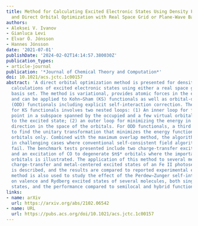 ```yaml
---
title: Method for Calculating Excited Electronic States Using Density Functionals
  and Direct Orbital Optimization with Real Space Grid or Plane-Wave Basis Set
authors:
- Aleksei V. Ivanov
- Gianluca Levi
- Elvar Ö. Jónsson
- Hannes Jónsson
date: '2021-07-01'
publishDate: '2024-02-02T14:14:57.380030Z'
publication_types:
- article-journal
publication: '*Journal of Chemical Theory and Computation*'
doi: 10.1021/acs.jctc.1c00157
abstract: 'A direct orbital optimization method is presented for density functional
  calculations of excited electronic states using either a real space grid or a plane-wave
  basis set. The method is variational, provides atomic forces in the excited states,
  and can be applied to Kohn−Sham (KS) functionals as well as orbital-density-dependent
  (ODD) functionals including explicit self-interaction correction. The implementation
  for KS functionals involves two nested loops: (1) An inner loop for finding a stationary
  point in a subspace spanned by the occupied and a few virtual orbitals corresponding
  to the excited state; (2) an outer loop for minimizing the energy in a tangential
  direction in the space of the orbitals. For ODD functionals, a third loop is used
  to find the unitary transformation that minimizes the energy functional among occupied
  orbitals only. Combined with the maximum overlap method, the algorithm converges
  in challenging cases where conventional self-consistent field algorithms tend to
  fail. The benchmark tests presented include two charge-transfer excitations in nitrobenzene
  and an excitation of CO to degenerate $π$* orbitals where the importance of complex
  orbitals is illustrated. The application of this method to several metal-to-ligand
  charge-transfer and metal-centered excited states of an Fe II photosensitizer complex
  is described, and the results are compared to reported experimental estimates. This
  method is also used to study the effect of the Perdew−Zunger self-interaction correction
  on valence and Rydberg excited states of several molecules, both singlet and triplet
  states, and the performance compared to semilocal and hybrid functionals.'
links:
- name: arXiv
  url: https://arxiv.org/abs/2102.06542
- name: URL
  url: https://pubs.acs.org/doi/10.1021/acs.jctc.1c00157
---
```

